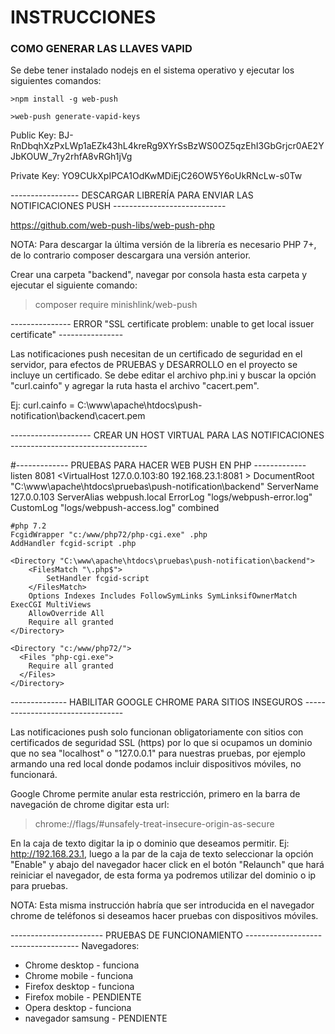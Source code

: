 # INSTRUCCIONES

### COMO GENERAR LAS LLAVES VAPID 

Se debe tener instalado nodejs en el sistema operativo y ejecutar los siguientes comandos:

`>npm install -g web-push`

`>web-push generate-vapid-keys`



Public Key:
BJ-RnDbqhXzPxLWp1aEZk43hL4kreRg9XYrSsBzWS0OZ5qzEhI3GbGrjcr0AE2YJbKOUW_7ry2rhfA8vRGh1jVg

Private Key:
YO9CUkXpIPCA1OdKwMDiEjC26OW5Y6oUkRNcLw-s0Tw




----------------- DESCARGAR LIBRERÍA PARA ENVIAR LAS NOTIFICACIONES PUSH ----------------------------

https://github.com/web-push-libs/web-push-php

NOTA: Para descargar la última versión de la librería es necesario PHP 7+, de lo contrario composer descargara una versión anterior.

Crear una carpeta "backend", navegar por consola hasta esta carpeta y ejecutar el siguiente comando:
>composer require minishlink/web-push



--------------- ERROR "SSL certificate problem: unable to get local issuer certificate" ----------------

Las notificaciones push necesitan de un certificado de seguridad en el servidor, para efectos de PRUEBAS y DESARROLLO en el proyecto se incluye un certificado. Se debe editar el archivo php.ini y buscar la opción "curl.cainfo" y agregar la ruta hasta el archivo "cacert.pem".

Ej:
curl.cainfo = C:\www\apache\htdocs\push-notification\backend\cacert.pem 




-------------------- CREAR UN HOST VIRTUAL PARA LAS NOTIFICACIONES ----------------------------------

#------------- PRUEBAS PARA HACER WEB PUSH EN PHP -------------
listen 8081
<VirtualHost 127.0.0.103:80 192.168.23.1:8081 >
	DocumentRoot "C:\www\apache\htdocs\pruebas\push-notification\backend"
    ServerName 127.0.0.103
	ServerAlias webpush.local
    ErrorLog "logs/webpush-error.log"
    CustomLog "logs/webpush-access.log" combined	
	
	#php 7.2
	FcgidWrapper "c:/www/php72/php-cgi.exe" .php 
	AddHandler fcgid-script .php	
		
    <Directory "C:\www\apache\htdocs\pruebas\push-notification\backend"> 
		<FilesMatch "\.php$">
			SetHandler fcgid-script 
		</FilesMatch> 
		Options Indexes Includes FollowSymLinks SymLinksifOwnerMatch ExecCGI MultiViews
		AllowOverride All
		Require all granted	
	</Directory>
	
    <Directory "c:/www/php72/">
      <Files "php-cgi.exe">		
        Require all granted		
      </Files>
    </Directory>
</VirtualHost>





-------------- HABILITAR GOOGLE CHROME PARA SITIOS INSEGUROS ---------------------------------

Las notificaciones push solo funcionan obligatoriamente con sitios con certificados de seguridad SSL (https) por lo que si ocupamos un dominio que no sea "localhost" o "127.0.0.1" para nuestras pruebas, por ejemplo armando una red local donde podamos incluir dispositivos móviles, no funcionará. 

Google Chrome permite anular esta restricción, primero en la barra de navegación de chrome digitar esta url:
>chrome://flags/#unsafely-treat-insecure-origin-as-secure

En la caja de texto digitar la ip o dominio que deseamos permitir. Ej: http://192.168.23.1, luego a la par de la caja de texto seleccionar la opción "Enable" y abajo del navegador hacer click en el botón "Relaunch" que hará reiniciar el navegador, de esta forma ya podremos utilizar del dominio o ip para pruebas.

NOTA: Esta misma instrucción habría que ser introducida en el navegador chrome de teléfonos si deseamos hacer pruebas con dispositivos móviles.



----------------------- PRUEBAS DE FUNCIONAMIENTO ------------------------------------
Navegadores:
- Chrome desktop - funciona
- Chrome mobile - funciona
- Firefox desktop - funciona
- Firefox mobile -                 PENDIENTE
- Opera desktop - funciona
- navegador samsung -              PENDIENTE
